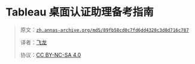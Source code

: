# Tableau 桌面认证助理备考指南

> 原文：[`zh.annas-archive.org/md5/89fb58cd0c7fd6dd4328c3d8d716c787`](https://zh.annas-archive.org/md5/89fb58cd0c7fd6dd4328c3d8d716c787)
> 
> 译者：[飞龙](https://github.com/wizardforcel)
> 
> 协议：[CC BY-NC-SA 4.0](http://creativecommons.org/licenses/by-nc-sa/4.0/)